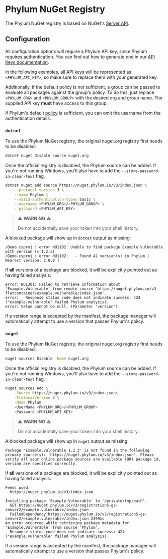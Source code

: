 # Phylum NuGet Registry

The Phylum NuGet registry is based on NuGet's [Server API].

[Server API]: https://learn.microsoft.com/en-us/nuget/api/overview

## Configuration

All configuration options will require a Phylum API key, since Phylum requires
authentication. You can find out how to generate one in our
[API Keys documentation].

In the following examples, all API keys will be represented as
`<PHYLUM_API_KEY>`, so make sure to replace them with your generated key.

Additionally, if the default policy is not sufficient, a group can be passed to
evaluate all packages against the group's policy. To do this, just replace
`<PHYLUM_ORG>` and `<PHYLUM_GROUP>` with the desired org and group name. The
supplied API key **must** have access to this group.

If Phylum's default [policy] is sufficient, you can omit the username from the
authentication details.

[API Keys documentation]: ../knowledge_base/api-keys.md#generate-an-api-key
[policy]: ../knowledge_base/policy.md

### `dotnet`

To use the Phylum NuGet registry, the original nuget.org registry first needs to
be disabled:

```sh
dotnet nuget disable source nuget.org
```

Once the official registry is disabled, the Phylum source can be added. If
you're not running Windows, you'll also have to add the
`--store-password-in-clear-text` flag.

```sh
dotnet nuget add source https://nuget.phylum.io/v3/index.json \
    --protocol-version 3 \
    --name Phylum \
    --valid-authentication-types basic \
    --username <PHYLUM_ORG>/<PHYLUM_GROUP> \
    --password <PHYLUM_API_KEY>
```

> ⚠️ **WARNING** ⚠️
>
> Do not accidentally save your token into your shell history.

A blocked package will show up in `dotnet` output as missing:

```text
/Demo.csproj : error NU1102: Unable to find package Example.Vulnerable with version (= 1.2.3)
/Demo.csproj : error NU1102:   - Found 42 version(s) in Phylum [ Nearest version: 2.0.0 ]
```

If **all** versions of a package are blocked, it will be explicitly pointed out
as having failed analysis:

```text
error: NU1301: Failed to retrieve information about 'Example.Vulnerable' from remote source 'https://nuget.phylum.io/v3-flatcontainer/example.vulnerable/index.json'.
error:   Response status code does not indicate success: 424 ("example.vulnerable" failed Phylum analysis).
error: Value cannot be null. (Parameter 'version')
```

If a version range is accepted by the manifest, the package manager will
automatically attempt to use a version that passes Phylum's policy.

### `nuget`

To use the Phylum NuGet registry, the original nuget.org registry first needs to
be disabled:

```sh
nuget sources Disable -Name nuget.org
```

Once the official registry is disabled, the Phylum source can be added. If
you're not running Windows, you'll also have to add the
`--store-password-in-clear-text` flag.

```sh
nuget sources Add \
    -Source https://nuget.phylum.io/v3/index.json\
    -ProtocolVersion 3 \
    -Name Phylum
    -UserName <PHYLUM_ORG>/<PHYLUM_GROUP>
    -Password <PHYLUM_API_KEY>
```

> ⚠️ **WARNING** ⚠️
>
> Do not accidentally save your token into your shell history.

A blocked package will show up in `nuget` output as missing:

```text
Package 'Example.Vulnerable 1.2.3' is not found in the following primary source(s): 'https://nuget.phylum.io/v3/index.json'. Please verify all your online package sources are available (OR) package id, version are specified correctly.
```

If **all** versions of a package are blocked, it will be explicitly pointed out
as having failed analysis:

```text
Feeds used:
  https://nuget.phylum.io/v3/index.json

Installing package 'Example.Vulnerable' to '/private/tmp/path'.
  GET https://nuget.phylum.io/v3/registration5-gz-semver2/example.vulnerable/index.json
  FailedDependency https://nuget.phylum.io/v3/registration5-gz-semver2/example.vulnerable/index.json 2399ms
An error occurred while retrieving package metadata for 'Example.Vulnerable' from source 'Phylum'.
  Response status code does not indicate success: 424 ("example.vulnerable" failed Phylum analysis).
```

If a version range is accepted by the manifest, the package manager will
automatically attempt to use a version that passes Phylum's policy.
